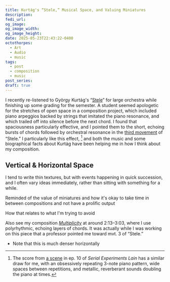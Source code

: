 ```yaml
---
title: Kurtág's “Stele,” Musical Space, and Valuing Miniatures
description: 
fedi_url: 
og_image: 
og_image_width: 
og_image_height: 
date: 2025-05-23T22:43:22-0400
octothorpes:
  - Art
  - Audio
  - music
tags:
  - post
  - composition
  - music
post_series: 
draft: true
---
```


<link rel="stylesheet" type="text/css" href="/styles/notes-photos.css">

I recently re-listened to György Kurtág's “[Stele](https://youtube.com/watch?v=WiqCwQ8nJhY)” for large orchestra while finishing up some grading for the semester. A student seemed apologetic for the stretches of open space in a composition project, which included piano arpeggios backed by strings that imitated the piano resonance, and which trailed off into silence before the next chord. I found that spaciousness particularly effective, and I pointed them to the short, echoing bursts of chords followed by orchestral resonance in the [third movement](https://www.youtube.com/watch?v=WiqCwQ8nJhY&t=6m38s) of “Stele.” I particularly like this effect, [^1] and both the music and some biographical facts about Kurtág have been helping me in how I think about my composition.


## Vertical & Horizontal Space

I tend to write thin textures, but with events happening in quick succession, and I often vary ideas immediately, rather than sitting with something for a while. 


Reminded of the value of miniatures and how it's okay to take time in between compositions and not have a prolific output

How that relates to what I'm trying to avoid

[^1]: The score from [a scene](https://www.youtube.com/watch?v=99485avrXaU&t=6m30s) in ep. 10 of *Serial Experiments Lain* has a similar draw for me, with an obsessively repeating 3-note piano pattern, wide spaces between repetitions, and metallic, reverberant sounds doubling the piano at times. 

Also see my composition [*Multiplicity*](https://soundcloud.com/reilly-spitzfaden/multiplicity-premiere-11-18-15) at around 2:13–3:03, where I use polyrhythmic, echoing layers of chords. It was actually while I was working on this piece that a professor pointed me toward mvt. 3 of “Stele.”
- Note that this is much denser horizontally